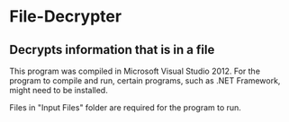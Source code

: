 # File-Decrypter
Decrypts information that is in a file
--------------------------------------------------

This program was compiled in Microsoft Visual Studio 2012.  For the program to compile and run, certain programs, such as .NET Framework, might need to be installed.

Files in "Input Files" folder are required for the program to run.
